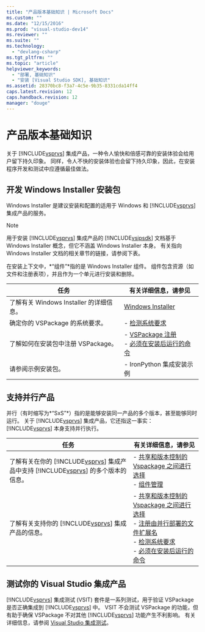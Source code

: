 ```yaml
---
title: "产品版本基础知识 | Microsoft Docs"
ms.custom: ""
ms.date: "12/15/2016"
ms.prod: "visual-studio-dev14"
ms.reviewer: ""
ms.suite: ""
ms.technology: 
  - "devlang-csharp"
ms.tgt_pltfrm: ""
ms.topic: "article"
helpviewer_keywords: 
  - "部署, 基础知识"
  - "安装 [Visual Studio SDK], 基础知识"
ms.assetid: 28370bc8-f3a7-4c5e-9b35-8331cda14ff4
caps.latest.revision: 12
caps.handback.revision: 12
manager: "douge"
---
```

# 产品版本基础知识
关于 [!INCLUDE[vsprvs](../assembler/masm/includes/vsprvs_md.md)] 集成产品，一种令人愉快和倍感可靠的安装体验会给用户留下持久印象。 同样，令人不快的安装体验也会留下持久印象，因此，在安装程序开发和测试中应遵循最佳做法。  
  
## 开发 Windows Installer 安装包  
 Windows Installer 是建议安装和配置的适用于 Windows 和 [!INCLUDE[vsprvs](../assembler/masm/includes/vsprvs_md.md)] 集成产品的服务。  
  
> [!NOTE]
>  用于安装 [!INCLUDE[vsprvs](../assembler/masm/includes/vsprvs_md.md)] 集成产品的 [!INCLUDE[vsipsdk](../mfc/includes/vsipsdk_md.md)] 文档基于 Windows Installer 概念，但它不涵盖 Windows Installer 本身。 有关指向 Windows Installer 文档的相关章节的链接，请参阅下表。  
  
 在安装上下文中，*“组件”*指的是 Windows Installer 组件。 组件包含资源（如文件和注册表项），并且作为一个单元进行安装和删除。  
  
|任务|有关详细信息，请参见|  
|--------|----------------|  
|了解有关 Windows Installer 的详细信息。|[Windows Installer](http://msdn.microsoft.com/library/aa372866.aspx)|  
|确定你的 VSPackage 的系统要求。|-   [检测系统要求](../Topic/Detecting%20System%20Requirements.md)|  
|了解如何在安装包中注册 VSPackage。|-   [VSPackage 注册](../Topic/VSPackage%20Registration.md)<br />-   [必须在安装后运行的命令](../Topic/Commands%20That%20Must%20Be%20Run%20After%20Installation.md)|  
|请参阅示例安装包。|-   IronPython 集成安装示例|  
  
## 支持并行产品  
 并行（有时缩写为*“SxS”*）指的是能够安装同一产品的多个版本，甚至能够同时运行。 关于 [!INCLUDE[vsprvs](../assembler/masm/includes/vsprvs_md.md)] 集成产品，它还指这一事实：[!INCLUDE[vsprvs](../assembler/masm/includes/vsprvs_md.md)] 本身支持并行执行。  
  
|任务|有关详细信息，请参见|  
|--------|----------------|  
|了解有关在你的 [!INCLUDE[vsprvs](../assembler/masm/includes/vsprvs_md.md)] 集成产品中支持 [!INCLUDE[vsprvs](../assembler/masm/includes/vsprvs_md.md)] 的多个版本的信息。|-   [共享和版本控制的 Vspackage 之间进行选择](../Topic/Choosing%20Between%20Shared%20and%20Versioned%20VSPackages.md)<br />-   [组件管理](../Topic/Component%20Management.md)|  
|了解有关支持你的 [!INCLUDE[vsprvs](../assembler/masm/includes/vsprvs_md.md)] 集成产品的信息。|-   [共享和版本控制的 Vspackage 之间进行选择](../Topic/Choosing%20Between%20Shared%20and%20Versioned%20VSPackages.md)<br />-   [注册由并行部署的文件扩展名](../Topic/Registering%20File%20Name%20Extensions%20for%20Side-By-Side%20Deployments.md)<br />-   [检测系统要求](../Topic/Detecting%20System%20Requirements.md)<br />-   [必须在安装后运行的命令](../Topic/Commands%20That%20Must%20Be%20Run%20After%20Installation.md)|  
  
## 测试你的 Visual Studio 集成产品  
 [!INCLUDE[vsprvs](../assembler/masm/includes/vsprvs_md.md)] 集成测试 \(VSIT\) 套件是一系列测试，用于验证 VSPackage 是否正确集成到 [!INCLUDE[vsprvs](../assembler/masm/includes/vsprvs_md.md)] 中。 VSIT 不会测试 VSPackage 的功能，但有助于确保 VSPackage 不对其他 [!INCLUDE[vsprvs](../assembler/masm/includes/vsprvs_md.md)] 功能产生不利影响。 有关详细信息，请参阅 [Visual Studio 集成测试](http://msdn.microsoft.com/zh-cn/8d741735-7d93-46c2-ab93-01da7a0e016d)。